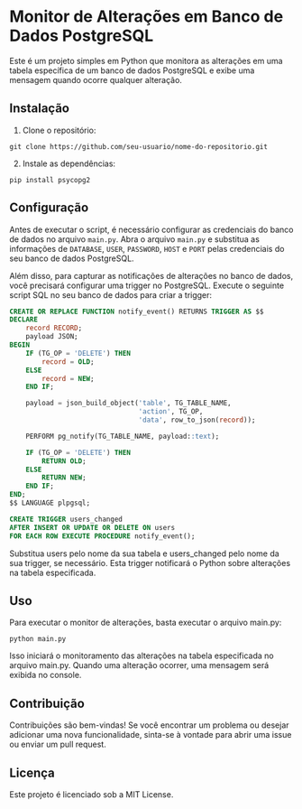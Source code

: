 # Monitor de Alterações em Banco de Dados PostgreSQL

Este é um projeto simples em Python que monitora as alterações em uma tabela específica de um banco de dados PostgreSQL e exibe uma mensagem quando ocorre qualquer alteração.

## Instalação

1. Clone o repositório:

`git clone https://github.com/seu-usuario/nome-do-repositorio.git`

2. Instale as dependências:

`pip install psycopg2`

## Configuração

Antes de executar o script, é necessário configurar as credenciais do banco de dados no arquivo `main.py`. Abra o arquivo `main.py` e substitua as informações de `DATABASE`, `USER`, `PASSWORD`, `HOST` e `PORT` pelas credenciais do seu banco de dados PostgreSQL.

Além disso, para capturar as notificações de alterações no banco de dados, você precisará configurar uma trigger no PostgreSQL. Execute o seguinte script SQL no seu banco de dados para criar a trigger:

```sql
CREATE OR REPLACE FUNCTION notify_event() RETURNS TRIGGER AS $$
DECLARE
    record RECORD;
    payload JSON;
BEGIN
    IF (TG_OP = 'DELETE') THEN
        record = OLD;
    ELSE
        record = NEW;
    END IF;

    payload = json_build_object('table', TG_TABLE_NAME,
                                'action', TG_OP,
                                'data', row_to_json(record));

    PERFORM pg_notify(TG_TABLE_NAME, payload::text);

    IF (TG_OP = 'DELETE') THEN
        RETURN OLD;
    ELSE
        RETURN NEW;
    END IF;
END;
$$ LANGUAGE plpgsql;

CREATE TRIGGER users_changed
AFTER INSERT OR UPDATE OR DELETE ON users
FOR EACH ROW EXECUTE PROCEDURE notify_event();
```

Substitua users pelo nome da sua tabela e users_changed pelo nome da sua trigger, se necessário. Esta trigger notificará o Python sobre alterações na tabela especificada.

## Uso

Para executar o monitor de alterações, basta executar o arquivo main.py:

`python main.py`

Isso iniciará o monitoramento das alterações na tabela especificada no arquivo main.py. Quando uma alteração ocorrer, uma mensagem será exibida no console.

## Contribuição

Contribuições são bem-vindas! Se você encontrar um problema ou desejar adicionar uma nova funcionalidade, sinta-se à vontade para abrir uma issue ou enviar um pull request.

## Licença

Este projeto é licenciado sob a MIT License.